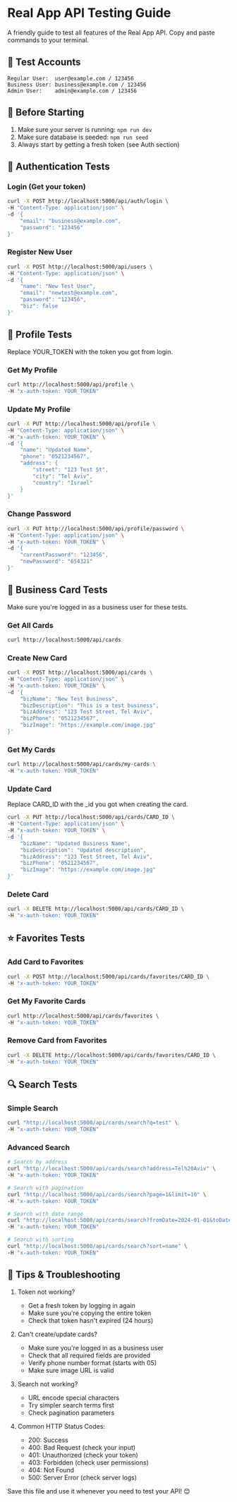 # Real App API Testing Guide
A friendly guide to test all features of the Real App API. Copy and paste commands to your terminal.

## 👤 Test Accounts
```
Regular User:  user@example.com / 123456
Business User: business@example.com / 123456
Admin User:    admin@example.com / 123456
```

## 🚀 Before Starting
1. Make sure your server is running: `npm run dev`
2. Make sure database is seeded: `npm run seed`
3. Always start by getting a fresh token (see Auth section)

## 🔑 Authentication Tests

### Login (Get your token)
```bash
curl -X POST http://localhost:5000/api/auth/login \
-H "Content-Type: application/json" \
-d '{
    "email": "business@example.com",
    "password": "123456"
}'
```

### Register New User
```bash
curl -X POST http://localhost:5000/api/users \
-H "Content-Type: application/json" \
-d '{
    "name": "New Test User",
    "email": "newtest@example.com",
    "password": "123456",
    "biz": false
}'
```

## 👤 Profile Tests
Replace YOUR_TOKEN with the token you got from login.

### Get My Profile
```bash
curl http://localhost:5000/api/profile \
-H "x-auth-token: YOUR_TOKEN"
```

### Update My Profile
```bash
curl -X PUT http://localhost:5000/api/profile \
-H "Content-Type: application/json" \
-H "x-auth-token: YOUR_TOKEN" \
-d '{
    "name": "Updated Name",
    "phone": "0521234567",
    "address": {
        "street": "123 Test St",
        "city": "Tel Aviv",
        "country": "Israel"
    }
}'
```

### Change Password
```bash
curl -X PUT http://localhost:5000/api/profile/password \
-H "Content-Type: application/json" \
-H "x-auth-token: YOUR_TOKEN" \
-d '{
    "currentPassword": "123456",
    "newPassword": "654321"
}'
```

## 💼 Business Card Tests
Make sure you're logged in as a business user for these tests.

### Get All Cards
```bash
curl http://localhost:5000/api/cards
```

### Create New Card
```bash
curl -X POST http://localhost:5000/api/cards \
-H "Content-Type: application/json" \
-H "x-auth-token: YOUR_TOKEN" \
-d '{
    "bizName": "New Test Business",
    "bizDescription": "This is a test business",
    "bizAddress": "123 Test Street, Tel Aviv",
    "bizPhone": "0521234567",
    "bizImage": "https://example.com/image.jpg"
}'
```

### Get My Cards
```bash
curl http://localhost:5000/api/cards/my-cards \
-H "x-auth-token: YOUR_TOKEN"
```

### Update Card
Replace CARD_ID with the _id you got when creating the card.
```bash
curl -X PUT http://localhost:5000/api/cards/CARD_ID \
-H "Content-Type: application/json" \
-H "x-auth-token: YOUR_TOKEN" \
-d '{
    "bizName": "Updated Business Name",
    "bizDescription": "Updated description",
    "bizAddress": "123 Test Street, Tel Aviv",
    "bizPhone": "0521234567",
    "bizImage": "https://example.com/image.jpg"
}'
```

### Delete Card
```bash
curl -X DELETE http://localhost:5000/api/cards/CARD_ID \
-H "x-auth-token: YOUR_TOKEN"
```

## ⭐ Favorites Tests

### Add Card to Favorites
```bash
curl -X POST http://localhost:5000/api/cards/favorites/CARD_ID \
-H "x-auth-token: YOUR_TOKEN"
```

### Get My Favorite Cards
```bash
curl http://localhost:5000/api/cards/favorites \
-H "x-auth-token: YOUR_TOKEN"
```

### Remove Card from Favorites
```bash
curl -X DELETE http://localhost:5000/api/cards/favorites/CARD_ID \
-H "x-auth-token: YOUR_TOKEN"
```

## 🔍 Search Tests

### Simple Search
```bash
curl "http://localhost:5000/api/cards/search?q=test" \
-H "x-auth-token: YOUR_TOKEN"
```

### Advanced Search
```bash
# Search by address
curl "http://localhost:5000/api/cards/search?address=Tel%20Aviv" \
-H "x-auth-token: YOUR_TOKEN"

# Search with pagination
curl "http://localhost:5000/api/cards/search?page=1&limit=10" \
-H "x-auth-token: YOUR_TOKEN"

# Search with date range
curl "http://localhost:5000/api/cards/search?fromDate=2024-01-01&toDate=2024-12-31" \
-H "x-auth-token: YOUR_TOKEN"

# Search with sorting
curl "http://localhost:5000/api/cards/search?sort=name" \
-H "x-auth-token: YOUR_TOKEN"
```

## 📝 Tips & Troubleshooting
1. Token not working?
   - Get a fresh token by logging in again
   - Make sure you're copying the entire token
   - Check that token hasn't expired (24 hours)

2. Can't create/update cards?
   - Make sure you're logged in as a business user
   - Check that all required fields are provided
   - Verify phone number format (starts with 05)
   - Make sure image URL is valid

3. Search not working?
   - URL encode special characters
   - Try simpler search terms first
   - Check pagination parameters

4. Common HTTP Status Codes:
   - 200: Success
   - 400: Bad Request (check your input)
   - 401: Unauthorized (check your token)
   - 403: Forbidden (check user permissions)
   - 404: Not Found
   - 500: Server Error (check server logs)

Save this file and use it whenever you need to test your API! 😊
